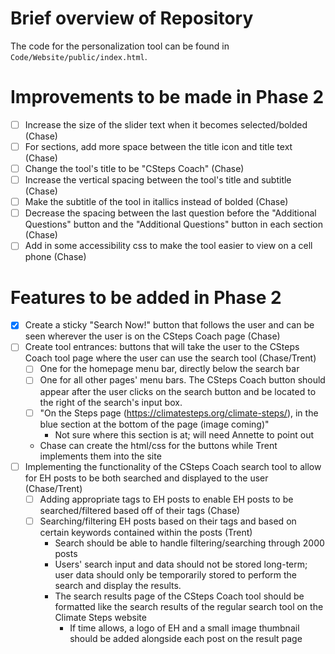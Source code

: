 # Brief overview of Repository
The code for the personalization tool can be found in `Code/Website/public/index.html`.

# Improvements to be made in Phase 2
- [ ] Increase the size of the slider text when it becomes selected/bolded (Chase)
- [ ] For sections, add more space between the title icon and title text (Chase)
- [ ] Change the tool's title to be "CSteps Coach" (Chase)
- [ ] Increase the vertical spacing between the tool's title and subtitle (Chase)
- [ ] Make the subtitle of the tool in itallics instead of bolded (Chase)
- [ ] Decrease the spacing between the last question before the "Additional Questions" button and the "Additional Questions" button in each section (Chase)
- [ ] Add in some accessibility css to make the tool easier to view on a cell phone (Chase)

# Features to be added in Phase 2
- [X] Create a sticky "Search Now!" button that follows the user and can be seen wherever the user is on the CSteps Coach page (Chase)
- [ ] Create tool entrances: buttons that will take the user to the CSteps Coach tool page where the user can use the search tool (Chase/Trent)
    - [ ] One for the homepage menu bar, directly below the search bar
    - [ ] One for all other pages' menu bars. The CSteps Coach button should appear after the user clicks on the search button and be located to the right of the search's input box.
    - [ ] "On the Steps page (https://climatesteps.org/climate-steps/), in the blue section at the bottom of the page (image coming)"
        * Not sure where this section is at; will need Annette to point out
    * Chase can create the html/css for the buttons while Trent implements them into the site
- [ ] Implementing the functionality of the CSteps Coach search tool to allow for EH posts to be both searched and displayed to the user (Chase/Trent)
    - [ ] Adding appropriate tags to EH posts to enable EH posts to be searched/filtered based off of their tags (Chase)
    - [ ] Searching/filtering EH posts based on their tags and based on certain keywords contained within the posts (Trent)
        * Search should be able to handle filtering/searching through 2000 posts
        * Users' search input and data should not be stored long-term; user data should only be temporarily stored to perform the search and display the results.
        * The search results page of the CSteps Coach tool should be formatted like the search results of the regular search tool on the Climate Steps website
            * If time allows, a logo of EH and a small image thumbnail should be added alongside each post on the result page